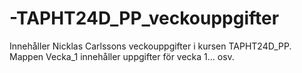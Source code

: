 # -TAPHT24D_PP_veckouppgifter
Innehåller Nicklas Carlssons veckouppgifter i kursen TAPHT24D_PP. 
Mappen Vecka_1 innehåller uppgifter för vecka 1... osv.